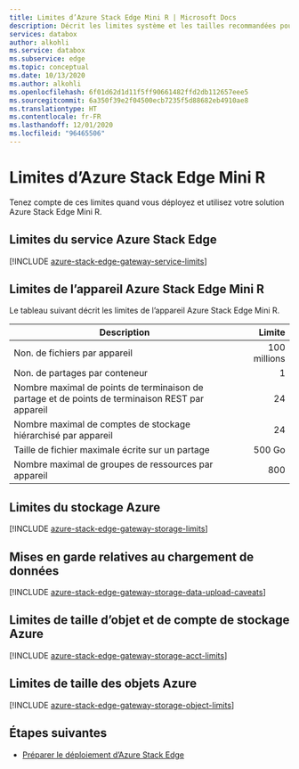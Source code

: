 ```yaml
---
title: Limites d’Azure Stack Edge Mini R | Microsoft Docs
description: Décrit les limites système et les tailles recommandées pour Azure Stack Edge Mini R.
services: databox
author: alkohli
ms.service: databox
ms.subservice: edge
ms.topic: conceptual
ms.date: 10/13/2020
ms.author: alkohli
ms.openlocfilehash: 6f01d62d1d11f5ff90661482ffd2db112657eee5
ms.sourcegitcommit: 6a350f39e2f04500ecb7235f5d88682eb4910ae8
ms.translationtype: HT
ms.contentlocale: fr-FR
ms.lasthandoff: 12/01/2020
ms.locfileid: "96465506"
---
```

# <a name="azure-stack-edge-mini-r-limits"></a>Limites d’Azure Stack Edge Mini R


Tenez compte de ces limites quand vous déployez et utilisez votre solution Azure Stack Edge Mini R.

## <a name="azure-stack-edge-service-limits"></a>Limites du service Azure Stack Edge

[!INCLUDE [azure-stack-edge-gateway-service-limits](../../includes/azure-stack-edge-gateway-service-limits.md)]

## <a name="azure-stack-edge-mini-r-device-limits"></a>Limites de l’appareil Azure Stack Edge Mini R

Le tableau suivant décrit les limites de l’appareil Azure Stack Edge Mini R.

| Description | Limite|
|---|---:|
|Non. de fichiers par appareil | 100 millions <!--check with devs-->|
|Non. de partages par conteneur | 1|
|Nombre maximal de points de terminaison de partage et de points de terminaison REST par appareil| 24 |
|Nombre maximal de comptes de stockage hiérarchisé par appareil| 24|
|Taille de fichier maximale écrite sur un partage| 500 Go|
|Nombre maximal de groupes de ressources par appareil| 800|

## <a name="azure-storage-limits"></a>Limites du stockage Azure

[!INCLUDE [azure-stack-edge-gateway-storage-limits](../../includes/azure-stack-edge-gateway-storage-limits.md)]

## <a name="data-upload-caveats"></a>Mises en garde relatives au chargement de données

[!INCLUDE [azure-stack-edge-gateway-storage-data-upload-caveats](../../includes/azure-stack-edge-gateway-storage-data-upload-caveats.md)]

## <a name="azure-storage-account-size-and-object-size-limits"></a>Limites de taille d’objet et de compte de stockage Azure

[!INCLUDE [azure-stack-edge-gateway-storage-acct-limits](../../includes/azure-stack-edge-gateway-storage-acct-limits.md)]

## <a name="azure-object-size-limits"></a>Limites de taille des objets Azure

[!INCLUDE [azure-stack-edge-gateway-storage-object-limits](../../includes/azure-stack-edge-gateway-storage-object-limits.md)]

## <a name="next-steps"></a>Étapes suivantes

- [Préparer le déploiement d’Azure Stack Edge](azure-stack-edge-gpu-deploy-prep.md)

